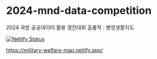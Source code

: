 # 2024-mnd-data-competition
2024 국방 공공데이터 활용 경진대회 출품작 : 병영생활지도

[![Netlify Status](https://api.netlify.com/api/v1/badges/ef401e24-87fc-4ef1-9f80-e3a5ceca9ee0/deploy-status)](https://app.netlify.com/sites/military-welfare-map/deploys)

https://military-welfare-map.netlify.app/
